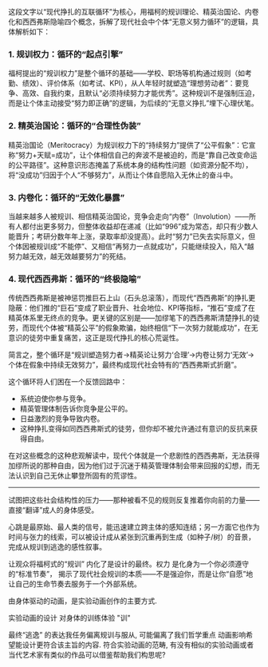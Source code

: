 这段文字以“现代挣扎的互联循环”为核心，用福柯的规训理论、精英治国论、内卷化和西西弗斯隐喻四个概念，拆解了现代社会中个体“无意义努力循环”的逻辑，具体解析如下：

### 1. 规训权力：循环的“起点引擎”
福柯提出的“规训权力”是整个循环的基础——学校、职场等机构通过规则（如考勤、绩效）、评价体系（如考试、KPI），从人年轻时就塑造“理想劳动者”：要竞争、高效、自我约束，且默认“必须持续努力才能优秀”。这种规训不是强制压迫，而是让个体主动接受“努力即正确”的逻辑，为后续的“无意义挣扎”埋下心理伏笔。

### 2. 精英治国论：循环的“合理性伪装”
精英治国论（Meritocracy）为规训权力下的“持续努力”提供了“公平假象”：它宣称“努力+天赋=成功”，让个体相信自己的奔波不是被迫的，而是“靠自己改变命运的公平路径”。这种意识形态掩盖了系统本身的结构性问题（如资源分配不均），将“没成功”归因于个人“不够努力”，从而让个体自愿陷入无休止的奋斗中。

### 3. 内卷化：循环的“无效化暴露”
当越来越多人被规训、相信精英治国论，竞争会走向“内卷”（Involution）——所有人都付出更多努力，但整体收益却在递减（比如“996”成为常态，却只有少数人能晋升；考研分数年年上涨，录取率却没提高）。此时“努力”已失去实际意义，但个体因被规训成“不能停”、又相信“再努力一点就成功”，只能继续投入，陷入“越努力越无效，越无效越要努力”的死结。

### 4. 现代西西弗斯：循环的“终极隐喻”
传统西西弗斯是被神惩罚推巨石上山（石头总滚落），而现代“西西弗斯”的挣扎更隐蔽：他们推的“巨石”变成了职业晋升、社会地位、KPI等指标，“推石”变成了在精英体系里无终点的竞争。更关键的区别是——加缪笔下的西西弗斯清楚挣扎的徒劳，而现代个体被“精英公平”的假象欺骗，始终相信“下一次努力就能成功”，在无意识的徒劳中重复痛苦，这正是现代挣扎的核心荒诞性。

简言之，整个循环是“规训塑造努力者→精英论让努力‘合理’→内卷让努力‘无效’→个体在假象中持续无效努力”，最终构成现代社会特有的“西西弗斯式折磨”。


这个循环将人们困在一个反馈回路中：

  

- 系统迫使你参与竞争。
- 精英管理体制告诉你竞争是公平的。
- 日益激烈的竞争导致内卷。
- 这种挣扎变得如同西西弗斯式的徒劳，但你却不被允许通过有意识的反抗来获得自由。

  

在对这些概念的这种悲观解读中，现代个体就是一个悲剧性的西西弗斯，无法获得加缪所说的那种自由，因为他们过于沉迷于精英管理体制会带来回报的幻想，而无法认识到自己无休止攀登所固有的荒谬性。



---

试图把这些社会结构性的压力——那种被看不见的规则反复推着你向前的力量——直接“翻译”成人的身体感受。

心跳是最原始、最人类的信号，能迅速建立跨主体的感知连结；另一方面它也作为时间与张力的线索，可以被设计成从紧张到沉重再到生成（如种子/树）的音景，完成从规训到逃逸的感性叙事。


让观众将福柯式的“规训” 内化了是设计的最终。权力 是化身为一个你必须遵守的“标准节奏”， 揭示了现代社会规训的本质——不是强迫你，而是让你“自愿”地让自己的生命节奏去服务于一个外部系统。

由身体驱动的动画，是实验动画创作的主要方式.


实验动画的设计 对身体的训练体验 "训" 

最终“逃逸” 的表达我任务偏离规训与服从, 可能偏离了我们哲学重点
动画影响希望能设计更符合该主旨的内容. 符合实验动画的范畴, 有没有相似的实验动画或者当代艺术家有类似的作品可以借鉴帮助我们构思呢?